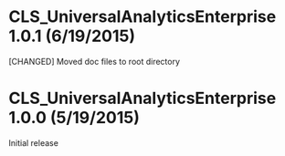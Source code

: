 CLS_UniversalAnalyticsEnterprise 1.0.1 (6/19/2015)
=======================================
[CHANGED] Moved doc files to root directory

CLS_UniversalAnalyticsEnterprise 1.0.0 (5/19/2015)
=======================================
Initial release
